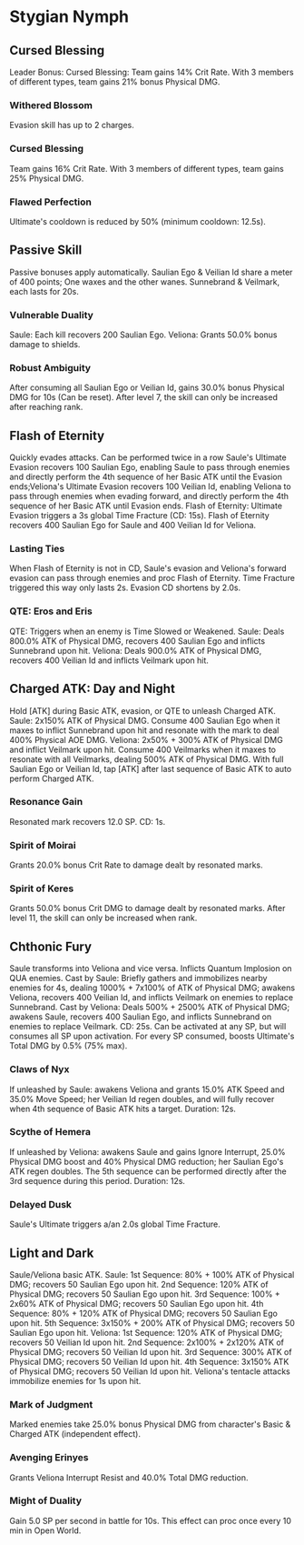 # Stygian Nymph

## Cursed Blessing

Leader Bonus:
Cursed Blessing: Team gains 14% Crit Rate. With 3 members of different types, team gains 21% bonus Physical DMG.

### Withered Blossom

Evasion skill has up to 2 charges.

### Cursed Blessing

Team gains 16% Crit Rate. With 3 members of different types, team gains 25% Physical DMG.

### Flawed Perfection

Ultimate's cooldown is reduced by 50% (minimum cooldown: 12.5s).

## Passive Skill

Passive bonuses apply automatically.
Saulian Ego & Veilian Id share a meter of 400 points; One waxes and the other wanes.
Sunnebrand & Veilmark, each lasts for 20s.

### Vulnerable Duality

Saule: Each kill recovers 200 Saulian Ego.
Veliona: Grants 50.0% bonus damage to shields.

### Robust Ambiguity

After consuming all Saulian Ego or Veilian Id, gains 30.0% bonus Physical DMG for 10s (Can be reset).
After level 7, the skill can only be increased after reaching  rank.

## Flash of Eternity

Quickly evades attacks. Can be performed twice in a row
Saule's Ultimate Evasion recovers 100 Saulian Ego, enabling Saule to pass through enemies and directly perform the 4th sequence of her Basic ATK until the Evasion ends;Veliona's Ultimate Evasion recovers 100 Veilian Id, enabling Veliona to pass through enemies when evading forward, and directly perform the 4th sequence of her Basic ATK until Evasion ends.
Flash of Eternity: Ultimate Evasion triggers a 3s global Time Fracture (CD: 15s). Flash of Eternity recovers 400 Saulian Ego for Saule and 400 Veilian Id for Veliona.

### Lasting Ties

When Flash of Eternity is not in CD, Saule's evasion and Veliona's forward evasion can pass through enemies and proc Flash of Eternity. Time Fracture triggered this way only lasts 2s. Evasion CD shortens by 2.0s.

### QTE: Eros and Eris

QTE: Triggers when an enemy is Time Slowed or Weakened. Saule: Deals 800.0% ATK of Physical DMG, recovers 400 Saulian Ego and inflicts Sunnebrand upon hit.
Veliona: Deals 900.0% ATK of Physical DMG, recovers 400 Veilian Id and inflicts Veilmark upon hit.

## Charged ATK: Day and Night

Hold [ATK] during Basic ATK, evasion, or QTE to unleash Charged ATK.
Saule: 2x150% ATK of Physical DMG.
Consume 400 Saulian Ego when it maxes to inflict Sunnebrand upon hit and resonate with the mark to deal 400% Physical AOE DMG.
Veliona: 2x50% + 300% ATK of Physical DMG and inflict Veilmark upon hit. Consume 400 Veilmarks when it maxes to resonate with all Veilmarks, dealing 500% ATK of Physical DMG.
With full Saulian Ego or Veilian Id, tap [ATK] after last sequence of Basic ATK to auto perform Charged ATK.

### Resonance Gain

Resonated mark recovers 12.0 SP. CD: 1s.

### Spirit of Moirai

Grants 20.0% bonus Crit Rate to damage dealt by resonated marks.

### Spirit of Keres

Grants 50.0% bonus Crit DMG to damage dealt by resonated marks.
After level 11, the skill can only be increased when  rank.

## Chthonic Fury

Saule transforms into Veliona and vice versa.
Inflicts Quantum Implosion on QUA enemies.
Cast by Saule: Briefly gathers and immobilizes nearby enemies for 4s, dealing 1000% + 7x100% of ATK of Physical DMG; awakens Veliona, recovers 400 Veilian Id, and inflicts Veilmark on enemies to replace Sunnebrand.
Cast by Veliona: Deals 500% + 2500% ATK of Physical DMG; awakens Saule, recovers 400 Saulian Ego, and inflicts Sunnebrand on enemies to replace Veilmark.
CD: 25s. Can be activated at any SP, but will consumes all SP upon activation. For every SP consumed, boosts Ultimate's Total DMG by 0.5% (75% max).

### Claws of Nyx

If unleashed by Saule: awakens Veliona and grants 15.0% ATK Speed and 35.0% Move Speed; her Veilian Id regen doubles, and will fully recover when 4th sequence of Basic ATK hits a target. Duration: 12s.

### Scythe of Hemera

If unleashed by Veliona: awakens Saule and gains Ignore Interrupt, 25.0% Physical DMG boost and 40% Physical DMG reduction; her Saulian Ego's ATK regen doubles. The 5th sequence can be performed directly after the 3rd sequence during this period. Duration: 12s.

### Delayed Dusk

Saule's Ultimate triggers a/an 2.0s global Time Fracture.

## Light and Dark

Saule/Veliona basic ATK.
Saule:
1st Sequence: 80% + 100% ATK of Physical DMG; recovers 50 Saulian Ego upon hit.
2nd Sequence: 120% ATK of Physical DMG; recovers 50 Saulian Ego upon hit.
3rd Sequence: 100% + 2x60% ATK of Physical DMG; recovers 50 Saulian Ego upon hit.
4th Sequence: 80% + 120% ATK of Physical DMG; recovers 50 Saulian Ego upon hit.
5th Sequence: 3x150% + 200% ATK of Physical DMG; recovers 50 Saulian Ego upon hit.
Veliona:
1st Sequence: 120% ATK of Physical DMG; recovers 50 Veilian Id upon hit.
2nd Sequence: 2x100% + 2x120% ATK of Physical DMG; recovers 50 Veilian Id upon hit.
3rd Sequence: 300% ATK of Physical DMG; recovers 50 Veilian Id upon hit.
4th Sequence: 3x150% ATK of Physical DMG; recovers 50 Veilian Id upon hit.
Veliona's tentacle attacks immobilize enemies for 1s upon hit.

### Mark of Judgment

Marked enemies take 25.0% bonus Physical DMG from character's Basic & Charged ATK (independent effect).

### Avenging Erinyes

Grants Veliona Interrupt Resist and 40.0% Total DMG reduction.

### Might of Duality

Gain 5.0 SP per second in battle for 10s. This effect can proc once every 10 min in Open World.